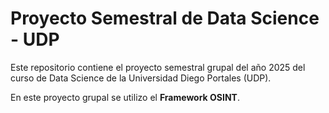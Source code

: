 # Proyecto Semestral de Data Science - UDP
Este repositorio contiene el proyecto semestral grupal del año 2025 del curso de Data Science de la Universidad Diego Portales (UDP).

En este proyecto grupal se utilizo el __Framework OSINT__.